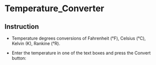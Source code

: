 # Temperature_Converter

## Instruction

- Temperature degrees conversions of Fahrenheit (°F), Celsius (°C), Kelvin (K), Rankine (°R).

- Enter the temperature in one of the text boxes and press the Convert button:
